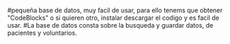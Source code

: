 #pequeña base de datos, muy facil de usar, para ello tenems que obtener "CodeBlocks" o si quieren otro, instalar descargar el codigo y es facil de usar.
#La base de datos consta sobre la busqueda y guardar datos, de pacientes y voluntarios.
